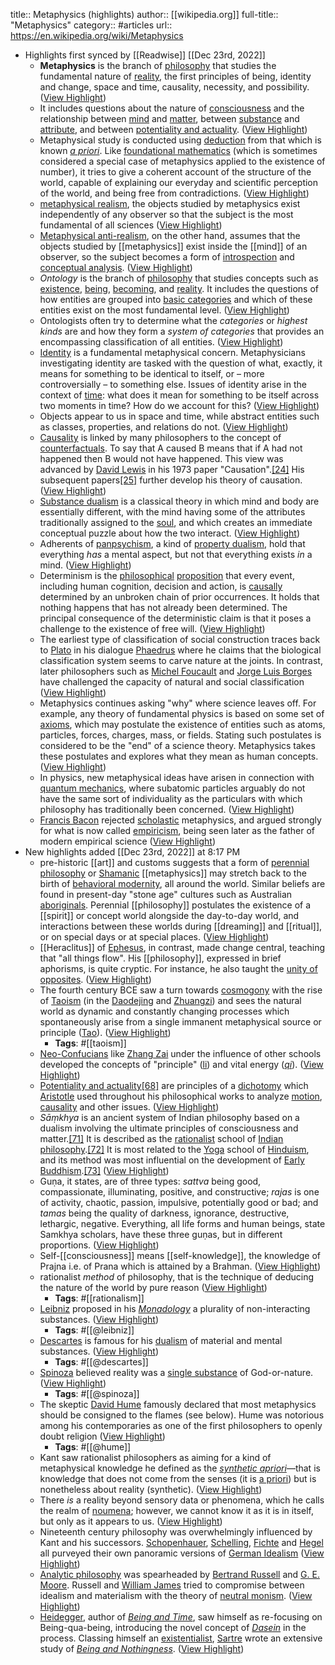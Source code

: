 title:: Metaphysics (highlights)
author:: [[wikipedia.org]]
full-title:: "Metaphysics"
category:: #articles
url:: https://en.wikipedia.org/wiki/Metaphysics

- Highlights first synced by [[Readwise]] [[Dec 23rd, 2022]]
	- **Metaphysics** is the branch of [philosophy](https://en.wikipedia.org/wiki/Philosophy) that studies the fundamental nature of [reality](https://en.wikipedia.org/wiki/Reality), the first principles of being, identity and change, space and time, causality, necessity, and possibility. ([View Highlight](https://read.readwise.io/read/01gmyz3rdfvyfkc79w6rq70t23))
	- It includes questions about the nature of [consciousness](https://en.wikipedia.org/wiki/Consciousness) and the relationship between [mind](https://en.wikipedia.org/wiki/Mind) and [matter](https://en.wikipedia.org/wiki/Matter), between [substance](https://en.wikipedia.org/wiki/Substance_theory) and [attribute](https://en.wikipedia.org/wiki/Property_(philosophy)), and between [potentiality and actuality](https://en.wikipedia.org/wiki/Potentiality_and_actuality). ([View Highlight](https://read.readwise.io/read/01gmyz41jngsnbv8k8c82ag51j))
	- Metaphysical study is conducted using [deduction](https://en.wikipedia.org/wiki/Deductive_reasoning) from that which is known *[a priori](https://en.wikipedia.org/wiki/A_priori_and_a_posteriori)*. Like [foundational mathematics](https://en.wikipedia.org/wiki/Foundations_of_mathematics) (which is sometimes considered a special case of metaphysics applied to the existence of number), it tries to give a coherent account of the structure of the world, capable of explaining our everyday and scientific perception of the world, and being free from contradictions. ([View Highlight](https://read.readwise.io/read/01gmyz6tqcxg7762qdega7f3nj))
	- [metaphysical realism](https://en.wikipedia.org/wiki/Philosophical_realism), the objects studied by metaphysics exist independently of any observer so that the subject is the most fundamental of all sciences ([View Highlight](https://read.readwise.io/read/01gmyz75517h10dcbpx115qre9))
	- [Metaphysical anti-realism](https://en.wikipedia.org/wiki/Anti-realism#Metaphysical_anti-realism), on the other hand, assumes that the objects studied by [[metaphysics]] exist inside the [[mind]] of an observer, so the subject becomes a form of [introspection](https://en.wikipedia.org/wiki/Introspection) and [conceptual analysis](https://en.wikipedia.org/wiki/Conceptual_analysis). ([View Highlight](https://read.readwise.io/read/01gmyz7gdst6h5w61x4mz7n8c5))
	- *Ontology* is the branch of [philosophy](https://en.wikipedia.org/wiki/Philosophy) that studies concepts such as [existence](https://en.wikipedia.org/wiki/Existence), [being](https://en.wikipedia.org/wiki/Being), [becoming](https://en.wikipedia.org/wiki/Becoming_(philosophy)), and [reality](https://en.wikipedia.org/wiki/Reality). It includes the questions of how entities are grouped into [basic categories](https://en.wikipedia.org/wiki/Category_of_being) and which of these entities exist on the most fundamental level. ([View Highlight](https://read.readwise.io/read/01gmyz8gp1wdt296vc8haymwhp))
	- Ontologists often try to determine what the *categories* or *highest kinds* are and how they form a *system of categories* that provides an encompassing classification of all entities. ([View Highlight](https://read.readwise.io/read/01gmyz91kg13zre6e1dsh632zt))
	- [Identity](https://en.wikipedia.org/wiki/Identity_(philosophy)) is a fundamental metaphysical concern. Metaphysicians investigating identity are tasked with the question of what, exactly, it means for something to be identical to itself, or – more controversially – to something else. Issues of identity arise in the context of [time](https://en.wikipedia.org/wiki/Time): what does it mean for something to be itself across two moments in time? How do we account for this? ([View Highlight](https://read.readwise.io/read/01gmyz9qy89p9mmzwm04cb4b60))
	- Objects appear to us in space and time, while abstract entities such as classes, properties, and relations do not. ([View Highlight](https://read.readwise.io/read/01gmyza6ex81gpvnkf1jkdszcs))
	- [Causality](https://en.wikipedia.org/wiki/Causality) is linked by many philosophers to the concept of [counterfactuals](https://en.wikipedia.org/wiki/Counterfactuals). To say that A caused B means that if A had not happened then B would not have happened. This view was advanced by [David Lewis](https://en.wikipedia.org/wiki/David_Lewis_(philosopher)) in his 1973 paper "Causation".[[24]](https://en.wikipedia.org/wiki/Metaphysics#cite_note-24) His subsequent papers[[25]](https://en.wikipedia.org/wiki/Metaphysics#cite_note-25) further develop his theory of causation. ([View Highlight](https://read.readwise.io/read/01gmyzaj1spmpgbqnkepyxj5fp))
	- [Substance dualism](https://en.wikipedia.org/wiki/Substance_dualism) is a classical theory in which mind and body are essentially different, with the mind having some of the attributes traditionally assigned to the [soul](https://en.wikipedia.org/wiki/Soul_(spirit)), and which creates an immediate conceptual puzzle about how the two interact. ([View Highlight](https://read.readwise.io/read/01gmyzbt6ppq912sy3e5v85kry))
	- Adherents of [panpsychism](https://en.wikipedia.org/wiki/Panpsychism), a kind of [property dualism](https://en.wikipedia.org/wiki/Property_dualism), hold that everything *has* a mental aspect, but not that everything exists *in* a mind. ([View Highlight](https://read.readwise.io/read/01gmyzc80zg86httjq1zyxkrmn))
	- Determinism is the [philosophical](https://en.wikipedia.org/wiki/Philosophy) [proposition](https://en.wikipedia.org/wiki/Proposition) that every event, including human cognition, decision and action, is [causally](https://en.wikipedia.org/wiki/Causality) determined by an unbroken chain of prior occurrences. It holds that nothing happens that has not already been determined. The principal consequence of the deterministic claim is that it poses a challenge to the existence of free will. ([View Highlight](https://read.readwise.io/read/01gmyzbezsq9benf677jds3wnz))
	- The earliest type of classification of social construction traces back to [Plato](https://en.wikipedia.org/wiki/Plato) in his dialogue [Phaedrus](https://en.wikipedia.org/wiki/Phaedrus_(dialogue)) where he claims that the biological classification system seems to carve nature at the joints. In contrast, later philosophers such as [Michel Foucault](https://en.wikipedia.org/wiki/Michel_Foucault) and [Jorge Luis Borges](https://en.wikipedia.org/wiki/Jorge_Luis_Borges) have challenged the capacity of natural and social classification ([View Highlight](https://read.readwise.io/read/01gmyzdct6x3r0zv5f7n3qef6q))
	- Metaphysics continues asking "why" where science leaves off. For example, any theory of fundamental physics is based on some set of [axioms](https://en.wikipedia.org/wiki/Axiom), which may postulate the existence of entities such as atoms, particles, forces, charges, mass, or fields. Stating such postulates is considered to be the "end" of a science theory. Metaphysics takes these postulates and explores what they mean as human concepts. ([View Highlight](https://read.readwise.io/read/01gmyzg9cqad4yx950v0dzqwn8))
	- In physics, new metaphysical ideas have arisen in connection with [quantum mechanics](https://en.wikipedia.org/wiki/Introduction_to_quantum_mechanics), where subatomic particles arguably do not have the same sort of individuality as the particulars with which philosophy has traditionally been concerned. ([View Highlight](https://read.readwise.io/read/01gmyzfjwm3rymecmrgkz69jk9))
	- [Francis Bacon](https://en.wikipedia.org/wiki/Francis_Bacon) rejected [scholastic](https://en.wikipedia.org/wiki/Scholasticism) metaphysics, and argued strongly for what is now called [empiricism](https://en.wikipedia.org/wiki/Empiricism), being seen later as the father of modern empirical science ([View Highlight](https://read.readwise.io/read/01gmyzh0jc9ec2n0w676fpzqbw))
- New highlights added [[Dec 23rd, 2022]] at 8:17 PM
	- pre-historic [[art]] and customs suggests that a form of [perennial philosophy](https://en.wikipedia.org/wiki/Perennial_philosophy) or [Shamanic](https://en.wikipedia.org/wiki/Shamanic) [[metaphysics]] may stretch back to the birth of [behavioral modernity](https://en.wikipedia.org/wiki/Behavioral_modernity), all around the world. Similar beliefs are found in present-day "stone age" cultures such as Australian [aboriginals](https://en.wikipedia.org/wiki/Aboriginal_Australians). Perennial [[philosophy]] postulates the existence of a [[spirit]] or concept world alongside the day-to-day world, and interactions between these worlds during [[dreaming]] and [[ritual]], or on special days or at special places. ([View Highlight](https://read.readwise.io/read/01gmz18pjpvr6v95fnx1f2ym9b))
	- [[Heraclitus]] of [Ephesus](https://en.wikipedia.org/wiki/Ephesus), in contrast, made change central, teaching that "all things flow". His [[philosophy]], expressed in brief aphorisms, is quite cryptic. For instance, he also taught the [unity of opposites](https://en.wikipedia.org/wiki/Unity_of_opposites). ([View Highlight](https://read.readwise.io/read/01gmz19jb8tc77qtanyc9q80bq))
	- The fourth century BCE saw a turn towards [cosmogony](https://en.wikipedia.org/wiki/Cosmogony) with the rise of [Taoism](https://en.wikipedia.org/wiki/Taoism) (in the [Daodejing](https://en.wikipedia.org/wiki/Daodejing) and [Zhuangzi](https://en.wikipedia.org/wiki/Zhuangzi_(book))) and sees the natural world as dynamic and constantly changing processes which spontaneously arise from a single immanent metaphysical source or principle ([Tao](https://en.wikipedia.org/wiki/Tao)). ([View Highlight](https://read.readwise.io/read/01gmz1aafj8et74n7smccvp6mg))
		- **Tags**: #[[taoism]]
	- [Neo-Confucians](https://en.wikipedia.org/wiki/Neo-Confucianism) like [Zhang Zai](https://en.wikipedia.org/wiki/Zhang_Zai) under the influence of other schools developed the concepts of "principle" ([li](https://en.wikipedia.org/wiki/Li_(Neo-Confucianism))) and vital energy (*[qi](https://en.wikipedia.org/wiki/Qi)*). ([View Highlight](https://read.readwise.io/read/01gmz1b5snn4r82d60vdhjt035))
	- [Potentiality and actuality](https://en.wikipedia.org/wiki/Potentiality_and_Actuality)[[68]](https://en.wikipedia.org/wiki/Metaphysics#cite_note-69) are principles of a [dichotomy](https://en.wikipedia.org/wiki/Dichotomy) which [Aristotle](https://en.wikipedia.org/wiki/Aristotle) used throughout his philosophical works to analyze [motion](https://en.wikipedia.org/wiki/Motion_(physics)), [causality](https://en.wikipedia.org/wiki/Four_causes) and other issues. ([View Highlight](https://read.readwise.io/read/01gmz1bxpkpnkn02sab427bbvb))
	- *Sāṃkhya* is an ancient system of Indian philosophy based on a dualism involving the ultimate principles of consciousness and matter.[[71]](https://en.wikipedia.org/wiki/Metaphysics#cite_note-72) It is described as the [rationalist](https://en.wikipedia.org/wiki/Rationalism) school of [Indian philosophy](https://en.wikipedia.org/wiki/Indian_philosophy).[[72]](https://en.wikipedia.org/wiki/Metaphysics#cite_note-73) It is most related to the [Yoga](https://en.wikipedia.org/wiki/Yoga_(philosophy)) school of [Hinduism](https://en.wikipedia.org/wiki/Hinduism), and its method was most influential on the development of [Early Buddhism](https://en.wikipedia.org/wiki/Pre-sectarian_Buddhism).[[73]](https://en.wikipedia.org/wiki/Metaphysics#cite_note-royper-74) ([View Highlight](https://read.readwise.io/read/01gmz1ckjdtjphwjwxh7rh8wk7))
	- Guṇa, it states, are of three types: *sattva* being good, compassionate, illuminating, positive, and constructive; *rajas* is one of activity, chaotic, passion, impulsive, potentially good or bad; and *tamas* being the quality of darkness, ignorance, destructive, lethargic, negative. Everything, all life forms and human beings, state Samkhya scholars, have these three guṇas, but in different proportions. ([View Highlight](https://read.readwise.io/read/01gmz1djzj79dzj4a5z3c9c9xc))
	- Self-[[consciousness]] means [[self-knowledge]], the knowledge of Prajna i.e. of Prana which is attained by a Brahman. ([View Highlight](https://read.readwise.io/read/01gmz1eavrjb5r3pkkh16pfaf8))
	- rationalist *method* of philosophy, that is the technique of deducing the nature of the world by pure reason ([View Highlight](https://read.readwise.io/read/01gmz1g6n9rasqc1cg65qm0d6s))
		- **Tags**: #[[rationalism]]
	- [Leibniz](https://en.wikipedia.org/wiki/Gottfried_Wilhelm_Leibniz) proposed in his *[Monadology](https://en.wikipedia.org/wiki/Monadology)* a plurality of non-interacting substances. ([View Highlight](https://read.readwise.io/read/01gmz1ge3hx7by122g6a5302we))
		- **Tags**: #[[@leibniz]]
	- [Descartes](https://en.wikipedia.org/wiki/Descartes) is famous for his [dualism](https://en.wikipedia.org/wiki/Mind-body_dualism) of material and mental substances. ([View Highlight](https://read.readwise.io/read/01gmz1f8vz0r1bt436cbdjtfej))
		- **Tags**: #[[@descartes]]
	- [Spinoza](https://en.wikipedia.org/wiki/Spinoza) believed reality was a [single substance](https://en.wikipedia.org/wiki/Monism) of God-or-nature. ([View Highlight](https://read.readwise.io/read/01gmz1fbe047n3p40c989q6j0t))
		- **Tags**: #[[@spinoza]]
	- The skeptic [David Hume](https://en.wikipedia.org/wiki/David_Hume) famously declared that most metaphysics should be consigned to the flames (see below). Hume was notorious among his contemporaries as one of the first philosophers to openly doubt religion ([View Highlight](https://read.readwise.io/read/01gmz1hpf1192f89htwqpz2zz1))
		- **Tags**: #[[@hume]]
	- Kant saw rationalist philosophers as aiming for a kind of metaphysical knowledge he defined as the *[synthetic apriori](https://en.wikipedia.org/wiki/Analytical-synthetic_distinction)*—that is knowledge that does not come from the senses (it is [a priori](https://en.wikipedia.org/wiki/A_priori_and_a_posteriori)) but is nonetheless about reality (synthetic). ([View Highlight](https://read.readwise.io/read/01gmz1kvm2m79ed30m2vgyyfe1))
	- There *is* a reality beyond sensory data or phenomena, which he calls the realm of [noumena](https://en.wikipedia.org/wiki/Noumena); however, we cannot know it as it is in itself, but only as it appears to us. ([View Highlight](https://read.readwise.io/read/01gmz1mw3agaqs44zqw1hwxhm0))
	- Nineteenth century philosophy was overwhelmingly influenced by Kant and his successors. [Schopenhauer](https://en.wikipedia.org/wiki/Schopenhauer), [Schelling](https://en.wikipedia.org/wiki/Friedrich_Wilhelm_Joseph_Schelling), [Fichte](https://en.wikipedia.org/wiki/Fichte) and [Hegel](https://en.wikipedia.org/wiki/Hegel) all purveyed their own panoramic versions of [German Idealism](https://en.wikipedia.org/wiki/German_Idealism) ([View Highlight](https://read.readwise.io/read/01gmz1nj43tcw5wb1vw4xphpjn))
	- [Analytic philosophy](https://en.wikipedia.org/wiki/Analytic_philosophy) was spearheaded by [Bertrand Russell](https://en.wikipedia.org/wiki/Bertrand_Russell) and [G. E. Moore](https://en.wikipedia.org/wiki/G._E._Moore). Russell and [William James](https://en.wikipedia.org/wiki/William_James) tried to compromise between idealism and materialism with the theory of [neutral monism](https://en.wikipedia.org/wiki/Neutral_monism). ([View Highlight](https://read.readwise.io/read/01gmz1nxw47q0wvryq52255mxj))
	- [Heidegger](https://en.wikipedia.org/wiki/Heidegger), author of *[Being and Time](https://en.wikipedia.org/wiki/Being_and_Time)*, saw himself as re-focusing on Being-qua-being, introducing the novel concept of *[Dasein](https://en.wikipedia.org/wiki/Dasein)* in the process. Classing himself an [existentialist](https://en.wikipedia.org/wiki/Existentialist), [Sartre](https://en.wikipedia.org/wiki/Sartre) wrote an extensive study of *[Being and Nothingness](https://en.wikipedia.org/wiki/Being_and_Nothingness)*. ([View Highlight](https://read.readwise.io/read/01gmz1pqqtg55dnbd8amryqzpq))